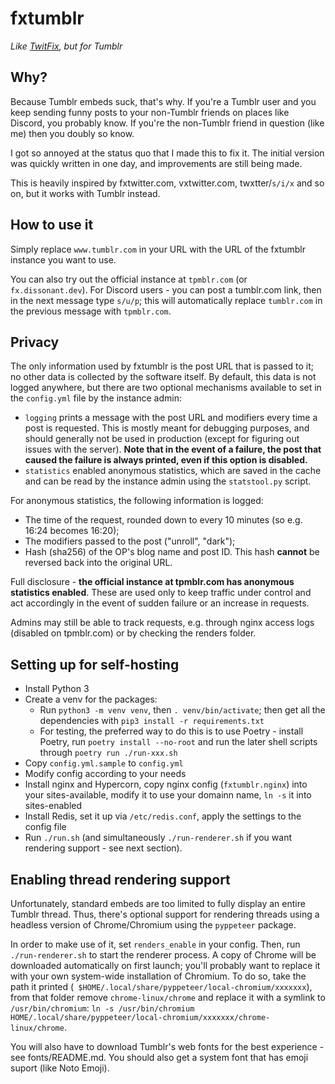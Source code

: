 # fxtumblr

*Like [TwitFix](https://github.com/robinuniverse/TwitFix), but for Tumblr*

## Why?

Because Tumblr embeds suck, that's why. If you're a Tumblr user and you keep sending funny posts to your non-Tumblr friends on places like Discord, you probably know. If you're the non-Tumblr friend in question (like me) then you doubly so know.

I got so annoyed at the status quo that I made this to fix it. The initial version was quickly written in one day, and improvements are still being made.

This is heavily inspired by fxtwitter.com, vxtwitter.com, twxtter/`s/i/x` and so on, but it works with Tumblr instead.

## How to use it

Simply replace `www.tumblr.com` in your URL with the URL of the fxtumblr instance you want to use.

You can also try out the official instance at `tpmblr.com` (or `fx.dissonant.dev`). For Discord users - you can post a tumblr.com link, then in the next message type `s/u/p`; this will automatically replace `tumblr.com` in the previous message with `tpmblr.com`.

## Privacy

The only information used by fxtumblr is the post URL that is passed to it; no other data is collected by the software itself. By default, this data is not logged anywhere, but there are two optional mechanisms available to set in the `config.yml` file by the instance admin:

- `logging` prints a message with the post URL and modifiers every time a post is requested. This is mostly meant for debugging purposes, and should generally not be used in production (except for figuring out issues with the server). **Note that in the event of a failure, the post that caused the failure is always printed, even if this option is disabled.**
- `statistics` enabled anonymous statistics, which are saved in the cache and can be read by the instance admin using the `statstool.py` script.

For anonymous statistics, the following information is logged:

- The time of the request, rounded down to every 10 minutes (so e.g. 16:24 becomes 16:20);
- The modifiers passed to the post ("unroll", "dark");
- Hash (sha256) of the OP's blog name and post ID. This hash **cannot** be reversed back into the original URL.

Full disclosure - **the official instance at tpmblr.com has anonymous statistics enabled**. These are used only to keep traffic under control and act accordingly in the event of sudden failure or an increase in requests.

Admins may still be able to track requests, e.g. through nginx access logs (disabled on tpmblr.com) or by checking the renders folder.

## Setting up for self-hosting

* Install Python 3
* Create a venv for the packages:
  * Run `python3 -m venv venv`, then `. venv/bin/activate`; then get all the dependencies with `pip3 install -r requirements.txt`
  * For testing, the preferred way to do this is to use Poetry - install Poetry, run `poetry install --no-root` and run the later shell scripts through `poetry run ./run-xxx.sh`
* Copy `config.yml.sample` to `config.yml`
* Modify config according to your needs
* Install nginx and Hypercorn, copy nginx config (`fxtumblr.nginx`) into your sites-available, modify it to use your domainn name, `ln -s` it into sites-enabled
* Install Redis, set it up via `/etc/redis.conf`, apply the settings to the config file
* Run `./run.sh` (and simultaneously `./run-renderer.sh` if you want rendering support - see next section).

## Enabling thread rendering support

Unfortunately, standard embeds are too limited to fully display an entire Tumblr thread. Thus, there's optional support for rendering threads using a headless version of Chrome/Chromium using the `pyppeteer` package.

In order to make use of it, set `renders_enable` in your config. Then, run `./run-renderer.sh` to start the renderer process. A copy of Chrome will be downloaded automatically on first launch; you'll probably want to replace it with your own system-wide installation of Chromium. To do so, take the path it printed (` $HOME/.local/share/pyppeteer/local-chromium/xxxxxxx`), from that folder remove `chrome-linux/chrome` and replace it with a symlink to `/usr/bin/chromium`: `ln -s /usr/bin/chromium HOME/.local/share/pyppeteer/local-chromium/xxxxxxx/chrome-linux/chrome`.

You will also have to download Tumblr's web fonts for the best experience - see fonts/README.md. You should also get a system font that has emoji suport (like Noto Emoji).
